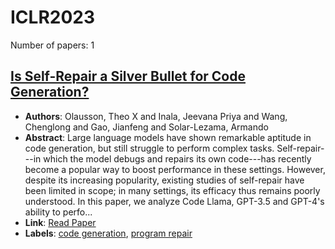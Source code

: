 # ICLR2023

Number of papers: 1

## [Is Self-Repair a Silver Bullet for Code Generation?](paper_1.md)
- **Authors**: Olausson, Theo X and Inala, Jeevana Priya and Wang, Chenglong and Gao, Jianfeng and Solar-Lezama, Armando
- **Abstract**: Large language models have shown remarkable aptitude in code generation, but still struggle to perform complex tasks. Self-repair---in which the model debugs and repairs its own code---has recently become a popular way to boost performance in these settings. However, despite its increasing popularity, existing studies of self-repair have been limited in scope; in many settings, its efficacy thus remains poorly understood. In this paper, we analyze Code Llama, GPT-3.5 and GPT-4's ability to perfo...
- **Link**: [Read Paper](https://openreview.net/forum?id=y0GJXRungR)
- **Labels**: [code generation](../../labels/code_generation.md), [program repair](../../labels/program_repair.md)

